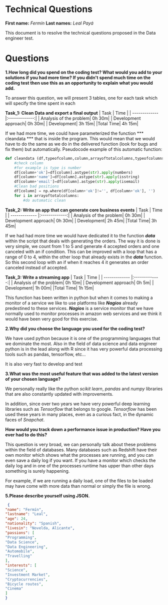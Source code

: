 ﻿# Technical Questions
**First name:** *Fermín*
**Last names:** *Leal Payá*

This document is to resolve the technical questions proposed in the Data engineer test.

# Questions
**1.How long did you spend on the coding test? What would you add to your solutions if you had more time? If you didn't spend much time on the coding test then use this as an opportunity to explain what you would add.**

To answer this question, we will present 3 tables, one for each task which  will specify the time spent in each

**Task_1:  Clean Data and export a final output**
| Task      | Time          |
| ------------- |:-------------:|
| Analysis of the problem| 0h	30m|
| Development approach| 0h	30m|
| Development| 3h 15m|
|Total Time| 4h 15m|

If we had more time, we could have parameterized the function *** cleandata *** that is inside the program. This would mean that we would have to do the same as we do in the delivered function (look for bugs and fix them) but automatically.
Pseudocode example of this automatic function:

```python
def cleandata (df,typeofcolumn,column,arrayoftotalcolumns,typeofcolumns):
	#check column
	#for example is type is number
	df[column+'ok']=df[column].astype(str).apply(numbers)
    df[column+'name']=df[column].astype(str).apply(isstring)
    df[column+'email']=df[column].astype(str).apply(isemail)
    #Clean bad positions
    df[column] = np.where(df[column+'ok']!='', df[column+'ok'], '')
    for i in arrayoftotalcolumns:
		#do automatic clean
```


**Task_2:  Write an app that can generate core business events**
| Task      | Time          |
| ------------- |:-------------:|
| Analysis of the problem| 0h	30m|
| Development approach| 0h	30m|
| Development| 2h 45m|
|Total Time| 3h 45m|

If we had had more time we would have dedicated it to the function ***data*** within the script that deals with generating the orders. The way it is done is very simple, we count from 1 to 5 and generate 4 accepted orders and one canceled with an if condition. This can be improved with a loop that has a range of 0 to 4, within the other loop that already exists in the ***data*** function. So this second loop with an if when it reaches 4 it generates an order canceled instead of accepted.

**Task_3:  Write a streaming app**
| Task      | Time          |
| ------------- |:-------------:|
| Analysis of the problem| 0h	10m|
| Development approach| 0h	5m|
| Development| 1h 00m|
|Total Time| 1h 15m|

This function has been written in python but when it comes to making a monitor of a service we like to use platforms like ***Nagios*** already predestined to these services. ***Nagios*** is a service monitor that we have normally used to monitor processes in amazon web services and we think it would have been very good for this exercise.

**2.Why did you choose the language you used for the coding test?**

We have used python because it is one of the programming languages that we dominate the most. Also in the field of data science and data engineer python is in the lead along with R since it has very powerful data processing tools such as pandas, tensorflow, etc...

It is also very fast to develop and test

**3.What was the most useful feature that was added to the latest version of your chosen language?**

We personally really like the python *scikit learn*, *pandas* and *numpy* libraries that are also constantly updated with improvements.

In addition, since over two years we have very powerful deep learning libraries such as *Tensorflow* that belongs to google. *Tensorflow* has been used these years in many places, even as a curious fact, in the dynamic faces of *Snapchat*.

**How would you track down a performance issue in production? Have you ever had to do this?**

This question is very broad, we can personally talk about these problems within the field of databases.
Many databases such as Redshift have their own monitor which shows what the processes are running, and you can even save a daily log if you want. If you have a monitor which checks the daily log and in one of the processes  runtime has upper than other days something is surely happening. 

For example, if we are running a daily load, one of the files to be loaded may have come with more data than normal or simply the file is wrong.

**5.Please describe yourself using JSON.**
```json
 {
"name": "Fermín",
"lastname": "Leal",
"age": 24,
"nationality": "Spanish",
"livesin": "Novelda, Alicante",
"passions": [
"Programming",
"Data Science",
"Data Engineering",
"Automobile",
"Travelling"
],
"interests": [
"Science",
"Investment Market",
"Cryptocurrencies",
"Bicycle routes",
"Cinema"
]
}
```
